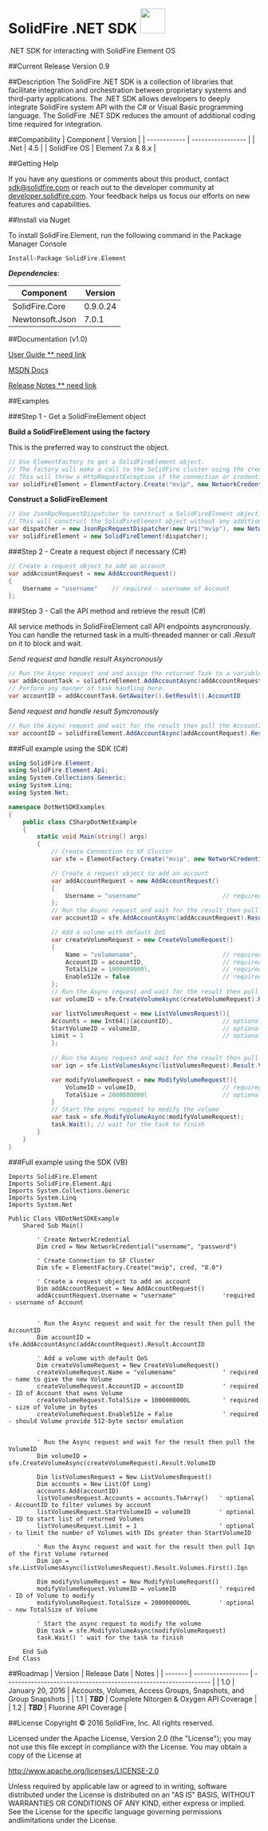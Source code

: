 # SolidFire .NET SDK <img src="http://solidfire.github.io/sdk-dotnet/img/icon_128x128.png" height="50" width="50" >

.NET SDK for interacting with SolidFire Element OS

##Current Release
Version 0.9

##Description
The SolidFire .NET SDK is a collection of libraries that facilitate integration and orchestration between proprietary systems and third-party applications. The .NET SDK allows developers to deeply integrate SolidFire system API with the C# or Visual Basic programming language. The SolidFire .NET SDK reduces the amount of additional coding time required for integration.

##Compatibility
| Component    | Version           |
| ------------ | ----------------- |
| .Net         | 4.5               |
| SolidFire OS | Element 7.x & 8.x |

##Getting Help

If you have any questions or comments about this product, contact <sdk@solidfire.com> or reach out to the developer community at [developer.solidfire.com](http://developer.solidfire.com). Your feedback helps us focus our efforts on new features and capabilities.

##Install via Nuget

To install SolidFire.Element, run the following command in the Package Manager Console

```
Install-Package SolidFire.Element
```

___Dependencies___:

| Component       | Version    |
| --------------- | ---------- |
| SolidFire.Core  | 0.9.0.24   |
| Newtonsoft.Json | 7.0.1      |


##Documentation (v1.0)

[User Guide ** need link](http://solidfire.github.io/sdk-dotnet)

[MSDN Docs](http://solidfire.github.io/sdk-dotnet/help/v1.0/html/N_SolidFire_Element.htm) 

[Release Notes ** need link](http://solidfire.github.io/sdk-dotnet)

##Examples

###Step 1 - Get a SolidFireElement object

**Build a SolidFireElement using the factory**

This is the preferred way to construct the object.

```c#
// Use ElementFactory to get a SolidFireElement object.
// The factory will make a call to the SolidFire cluster using the credentials supplied to test the connection.
// This will throw a HttpRequestException if the connection or credentials are invalid.
var solidfireElement = ElementFactory.Create("mvip", new NetworkCredential("username", "password"), "8.0");
```

**Construct a SolidFireElement**

```c#
// Use JsonRpcRequestDispatcher to construct a SolidFireElement object.
// This will construct the SolidFireElement object without any additional checking of the credentials and endpoint.
var dispatcher = new JsonRpcRequestDispatcher(new Uri("mvip"), new NetworkCredential("userName", "password"));
var solidfireElement = new SolidFireElement(dispatcher);
```

###Step 2 - Create a request object if necessary (C#)
```c#
// Create a request object to add an account
var addAccountRequest = new AddAccountRequest()
{
    Username = "username"    // required - username of Account
};
```

###Step 3 - Call the API method and retrieve the result (C#)

All service methods in SolidFireElement call API endpoints asyncronously. You can handle the returned task in a multi-threaded manner or call *.Result* on it to block and wait.

_Send request and handle result Asyncronously_

```c#
// Run the Async request and and assign the returned Task to a variable
var addAccountTask = solidfireElement.AddAccountAsync(addAccountRequest);
// Perform any manner of task handling here.
var accountID = addAccountTask.GetAwaiter().GetResult().AccountID   
```

_Send request and handle result Syncronously_

```c#
// Run the Async request and wait for the result then pull the AccountID
var accountID = solidfireElement.AddAccountAsync(addAccountRequest).Result.AccountID;    
```


###Full example using the SDK (C#)
```c#
using SolidFire.Element;
using SolidFire.Element.Api;
using System.Collections.Generic;
using System.Linq;
using System.Net;

namespace DotNetSDKExamples
{
    public class CSharpDotNetExample
    {
        static void Main(string[] args)
        {
            // Create Connection to SF Cluster
            var sfe = ElementFactory.Create("mvip", new NetworkCredential("username", "password"), "8.0");

            // Create a request object to add an account
            var addAccountRequest = new AddAccountRequest()
            {
                Username = "username"                       // required - username of Account
            };
            // Run the Async request and wait for the result then pull the AccountID
            var accountID = sfe.AddAccountAsync(addAccountRequest).Result.AccountID;

            // Add a volume with default QoS
            var createVolumeRequest = new CreateVolumeRequest()
            {
                Name = "volumename",                        // required - name to give the new Volume
                AccountID = accountID,                      // required - ID of Account that owns Volume
                TotalSize = 1000000000l,                    // required - size of Volume in bytes
                Enable512e = false                          // required - should Volume provide 512-byte sector emulation
            };
            // Run the Async request and wait for the result then pull the VolumeID
            var volumeID = sfe.CreateVolumeAsync(createVolumeRequest).Result.VolumeID;

            var listVolumesRequest = new ListVolumesRequest(){
            Accounts = new Int64[]{accountID},              // optional - AccountID to filter volumes by account
            StartVolumeID = volumeID,                       // optional - ID to start list of returned Volumes 
            Limit = 1                                       // optional - to limit the number of Volumes with IDs greater than StartVolumeID
            };
            
            // Run the Async request and wait for the result then pull Iqn of the first Volume returned
            var iqn = sfe.ListVolumesAsync(listVolumesRequest).Result.Volumes.First().Iqn;

            var modifyVolumeRequest = new ModifyVolumeRequest(){
                VolumeID = volumeID,                        // required - ID of Volume to modify
                TotalSize = 2000000000l                     // optional - new TotalSize of Volume
            }
            // Start the async request to modify the volume
            var task = sfe.ModifyVolumeAsync(modifyVolumeRequest);
            task.Wait(); // wait for the task to finish
        }
    }
}
```

###Full example using the SDK (VB)

```vbnet 
Imports SolidFire.Element
Imports SolidFire.Element.Api
Imports System.Collections.Generic
Imports System.Linq
Imports System.Net

Public Class VBDotNetSDKExample
    Shared Sub Main()

        ' Create NetworkCredential
        Dim cred = New NetworkCredential("username", "password")

        ' Create Connection to SF Cluster
        Dim sfe = ElementFactory.Create("mvip", cred, "8.0")

        ' Create a request object to add an account
        Dim addAccountRequest = New AddAccountRequest()
        addAccountRequest.Username = "username"             'required - username of Account


        ' Run the Async request and wait for the result then pull the AccountID
        Dim accountID = sfe.AddAccountAsync(addAccountRequest).Result.AccountID

        ' Add a volume with default QoS
        Dim createVolumeRequest = New CreateVolumeRequest()
        createVolumeRequest.Name = "volumename"             ' required - name to give the new Volume
        createVolumeRequest.AccountID = accountID           ' required - ID of Account that owns Volume
        createVolumeRequest.TotalSize = 1000000000L         ' required - size of Volume in bytes
        createVolumeRequest.Enable512e = False              ' required - should Volume provide 512-byte sector emulation


        ' Run the Async request and wait for the result then pull the VolumeID
        Dim volumeID = sfe.CreateVolumeAsync(createVolumeRequest).Result.VolumeID

        Dim listVolumesRequest = New ListVolumesRequest()
        Dim accounts = New List(Of Long)
        accounts.Add(accountID)
        listVolumesRequest.Accounts = accounts.ToArray()   ' optional - AccountID to filter volumes by account
        listVolumesRequest.StartVolumeID = volumeID        ' optional - ID to start list of returned Volumes
        listVolumesRequest.Limit = 1                       ' optional - to limit the number of Volumes with IDs greater than StartVolumeID

        ' Run the Async request and wait for the result then pull Iqn of the first Volume returned
        Dim iqn = sfe.ListVolumesAsync(listVolumesRequest).Result.Volumes.First().Iqn

        Dim modifyVolumeRequest = New ModifyVolumeRequest()
        modifyVolumeRequest.VolumeID = volumeID            ' required - ID of Volume to modify
        modifyVolumeRequest.TotalSize = 2000000000L        ' optional - new TotalSize of Volume

        ' Start the async request to modify the volume
        Dim task = sfe.ModifyVolumeAsync(modifyVolumeRequest)
        task.Wait() ' wait for the task to finish

    End Sub
End Class
```

##Roadmap
| Version | Release Date      | Notes                                                            |
| ------- | ----------------- | ---------------------------------------------------------------- |
| 1.0     | January 20, 2016  | Accounts, Volumes, Access Groups, Snapshots, and Group Snapshots |
| 1.1     | ___TBD___         | Complete Nitorgen & Oxygen API Coverage                          |
| 1.2     | ___TBD___         | Fluorine API Coverage                                            |

##License
Copyright © 2016 SolidFire, Inc. All rights reserved.

Licensed under the Apache License, Version 2.0 (the "License");
you may not use this file except in compliance with the License.
You may obtain a copy of the License at

   <http://www.apache.org/licenses/LICENSE-2.0>

Unless required by applicable law or agreed to in writing, software
distributed under the License is distributed on an "AS IS" BASIS,
WITHOUT WARRANTIES OR CONDITIONS OF ANY KIND, either express or implied.
See the License for the specific language governing permissions andlimitations under the License.
